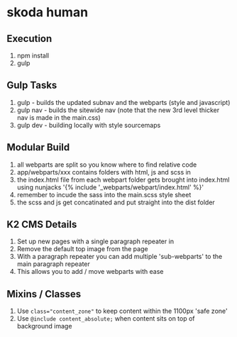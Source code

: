 # skoda human

## Execution
1. npm install
2. gulp 

## Gulp Tasks
1. gulp - builds the updated subnav and the webparts (style and javascript)
2. gulp nav - builds the sitewide nav (note that the new 3rd level thicker nav is made in the main.css)
3. gulp dev - building locally with style sourcemaps

## Modular Build
1. all webparts are split so you know where to find relative code
2. app/webparts/xxx contains folders with html, js and scss in
3. the index.html file from each webpart folder gets brought into index.html using nunjacks '{% include '_webparts/webpart/index.html' %}'
4. remember to incude the sass into the main.scss style sheet
5. the scss and js get concatinated and put straight into the dist folder

## K2 CMS Details
1. Set up new pages with a single paragraph repeater in
2. Remove the default top image from the page
3. With a paragraph repeater you can add multiple 'sub-webparts' to the main paragraph repeater
4. This allows you to add / move webparts with ease

## Mixins / Classes
1. Use `class="content_zone"` to keep content within the 1100px 'safe zone'
2. Use `@include content_absolute;` when content sits on top of background image